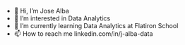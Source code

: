 - 👋 Hi, I’m Jose Alba
- 👀 I’m interested in Data Analytics
- 🌱 I’m currently learning Data Analytics at Flatiron School
- 📫 How to reach me linkedin.com/in/j-alba-data

<!---
j-alba-data/j-alba-data is a ✨ special ✨ repository because its `README.md` (this file) appears on your GitHub profile.
You can click the Preview link to take a look at your changes.
--->
